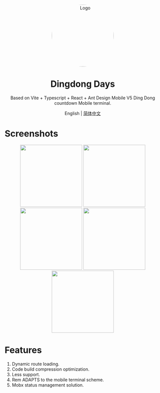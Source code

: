 <div align="center">
    <img alt="Logo" style="border-radius: 50%;" width="200" src="https://tva1.sinaimg.cn/large/008i3skNgy1gqd5yjerigj305k05kaa6.jpg"/>
</div>

<div align="center">
  <h1>Dingdong Days</h1>
</div>

<div align="center">
  
Based on Vite + Typescript + React + Ant Design Mobile V5 Ding Dong countdown Mobile terminal.
  
</div>


<div align="center">

English | [简体中文](./README.zh-CN.md)

</div>

# Screenshots

<div align="center">
	<img src="https://i.loli.net/2021/10/27/QhPsXe3aAFqwxtr.png" width="200" />
	<img src="https://i.loli.net/2021/10/27/ZHtybhMs3O7UYzj.png" width="200"  />
	<img src="https://i.loli.net/2021/10/27/s4hd7CmtE6ly8Qu.png" width="200"  />
	<img src="https://i.loli.net/2021/10/27/mpPLyYX95ivjGxt.png" width="200"  />
	<img src="https://i.loli.net/2021/10/27/RHxPIbiCS8urvf3.png" width="200"  />
</div>

# Features

1. Dynamic route loading.
2. Code build compression optimization.
3. Less support.
4. Rem ADAPTS to the mobile terminal scheme.
5. Mobx status management solution.

